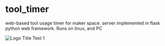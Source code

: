 # tool_timer
web-based tool usage timer for maker space. server implemented in flask python web framework. Runs on linux, and PC

![](https://github.com/cogwheelcircuitworks/blob/tool_timer/doc/capture1.png "Logo Title Text 1")
